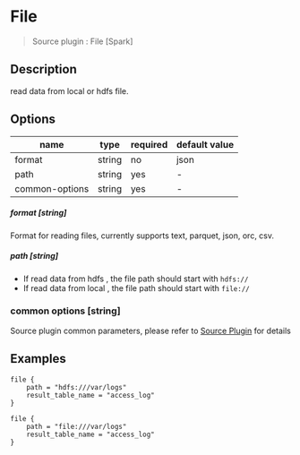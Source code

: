 # File

> Source plugin : File [Spark]

## Description
read data from local or hdfs file.

## Options

| name | type | required | default value |
| --- | --- | --- | --- |
| format | string | no | json |
| path | string | yes | - |
| common-options| string | yes | - |

##### format [string]
Format for reading files, currently supports text, parquet, json, orc, csv.

##### path [string]
- If read data from hdfs , the file path should start with `hdfs://`  
- If read data from local , the file path should start with `file://`

### common options [string]

Source plugin common parameters, please refer to [Source Plugin](./source-plugin.md) for details

## Examples

```
file {
    path = "hdfs:///var/logs"
    result_table_name = "access_log"
}
```

```
file {
    path = "file:///var/logs"
    result_table_name = "access_log"
}
```
